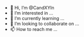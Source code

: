 - 👋 Hi, I’m @CandXYIn
- 👀 I’m interested in ...
- 🌱 I’m currently learning ...
- 💞️ I’m looking to collaborate on ...
- 📫 How to reach me ...

<!---
CandXYIn/CandXYIn is a ✨ special ✨ repository because its `README.md` (this file) appears on your GitHub profile.
You can click the Preview link to take a look at your changes.
--->
